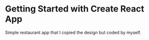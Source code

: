 # Getting Started with Create React App

Simple restaurant app that I copied the design but coded by myself.

